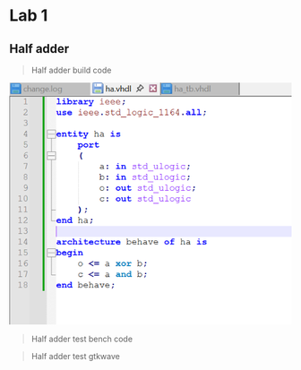 # Lab 1 
## Half adder   

>Half adder build code

![Owusu Samuel Kwaku](half_adder_build.png) 

>Half adder test bench code  

>Half adder test gtkwave 
